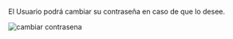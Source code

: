 El Usuario podrá cambiar su contraseña en caso de que lo desee.

![cambiar contrasena](https://s3-us-west-2.amazonaws.com/andarwiki/contrasena_admin.jpg)